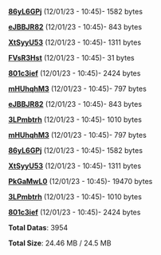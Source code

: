 [**86yL6GPj**](/data/86yL6GPj.txt) (12/01/23 - 10:45)- 1582 bytes

[**eJBBJR82**](/data/eJBBJR82.txt) (12/01/23 - 10:45)- 843 bytes

[**XtSyyU53**](/data/XtSyyU53.txt) (12/01/23 - 10:45)- 1311 bytes

[**FVsR3Hst**](/data/FVsR3Hst.txt) (12/01/23 - 10:45)- 31 bytes

[**801c3ief**](/data/801c3ief.txt) (12/01/23 - 10:45)- 2424 bytes

[**mHUhqhM3**](/data/mHUhqhM3.txt) (12/01/23 - 10:45)- 797 bytes

[**eJBBJR82**](/data/eJBBJR82.txt) (12/01/23 - 10:45)- 843 bytes

[**3LPmbtrh**](/data/3LPmbtrh.txt) (12/01/23 - 10:45)- 1010 bytes

[**mHUhqhM3**](/data/mHUhqhM3.txt) (12/01/23 - 10:45)- 797 bytes

[**86yL6GPj**](/data/86yL6GPj.txt) (12/01/23 - 10:45)- 1582 bytes

[**XtSyyU53**](/data/XtSyyU53.txt) (12/01/23 - 10:45)- 1311 bytes

[**PkGaMwL0**](/data/PkGaMwL0.txt) (12/01/23 - 10:45)- 19470 bytes

[**3LPmbtrh**](/data/3LPmbtrh.txt) (12/01/23 - 10:45)- 1010 bytes

[**801c3ief**](/data/801c3ief.txt) (12/01/23 - 10:45)- 2424 bytes

**Total Datas**: 3954

**Total Size**: 24.46 MB / 24.5 MB